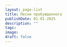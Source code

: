 ```yaml
---
layout: page-list
title: Песни пробужденного
publishDate: 01-01-2025
description: ""
tags:
image:
draft: false
---
```

